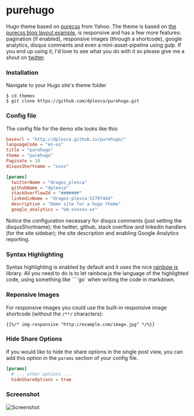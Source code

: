 purehugo
========

Hugo theme based on [purecss](http://purecss.io/) from Yahoo. The theme is based on [the purecss blog layout example](http://purecss.io/layouts/blog/), is responsive and has a few more features: pagination (if enabled), responsive images (through a shortcode), google analytics, disqus comments and even a mini-asset-pipeline using gulp. If you end up using it, I'd love to see what you do with it so please give me a shout on [twitter](https://twitter.com/dragos_plesca).

### Installation

Navigate to your Hugo site's theme folder
```
$ cd themes
$ git clone https://github.com/dplesca/purehugo.git
```

### Config file

The config file for the demo site looks like this:

```toml
baseurl = "http://dplesca.github.io/purehugo/"
languageCode = "en-us"
title = "purehugo"
theme = "purehugo"
Paginate = 10
disqusShortname = "xxxx"

[params]
  twitterName = "dragos_plesca"
  githubName = "dplesca"
  stackOverflowId = "#######"
  linkedinName = "dragos-plesca-52797444"
  description = "Demo site for a hugo theme"
  google_analytics = "UA-xxxxxx-xx"
```

Notice the configuration necessary for disqus comments (just setting the disqusShortname); the twitter, github, stack overflow and linkedin handlers (for the site sidebar); the site description and enabling Google Analytics reporting.

### Syntax Highlighting

Syntax highlighting is enabled by default and it uses the nice [rainbow js](http://craig.is/making/rainbows) library. All you need to do is to let rainbow.js the language of the highlighted code, using something like ````go` when writing the code in markdown.

### Reponsive Images

For responsive images you could use the built-in responsive image shortcode (without the `/**/` characters):  
```
{{%/* img-responsive "http://example.com/image.jpg" */%}}
```

### Hide Share Options

If you would like to hide the share options in the single post view, you can add this option in the `params` section of your config file.

```toml
[params]
  # ... other options ...
  hideShareOptions = true
```

### Screenshot
![Screenshot](http://i.imgur.com/Dsj41Rz.png)
